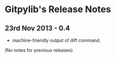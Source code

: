 Gitpylib's Release Notes
========================

23rd Nov 2013 - 0.4
-------------------

* machine-friendly output of diff command.


(No notes for previous releases)
